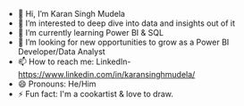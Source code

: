 - 👋 Hi, I’m Karan Singh Mudela
- 👀 I’m interested to deep dive into data and insights out of it
- 🌱 I’m currently learning Power BI & SQL
- 💞️ I’m looking for new opportunities to grow as a Power BI Developer/Data Analyst
- 📫 How to reach me: LinkedIn- https://www.linkedin.com/in/karansinghmudela/
- 😄 Pronouns: He/Him
- ⚡ Fun fact: I'm a cookartist & love to draw.

